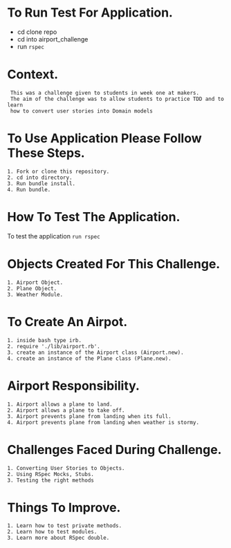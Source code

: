 # To Run Test For Application.
- cd clone repo
- cd into airport_challenge
- run ``rspec``

# Context.
```
 This was a challenge given to students in week one at makers. 
 The aim of the challenge was to allow students to practice TDD and to learn 
 how to convert user stories into Domain models
```
# To Use Application Please Follow These Steps.
```
1. Fork or clone this repository.
2. cd into directory.
3. Run bundle install.
4. Run bundle.
```

# How To Test The Application.
To test the application `run rspec `

# Objects Created For This Challenge.
```
1. Airport Object.
2. Plane Object.
3. Weather Module.
```
# To Create An Airpot.
```
1. inside bash type irb.
2. require './lib/airport.rb'.
3. create an instance of the Airport class (Airport.new).
4. create an instance of the Plane class (Plane.new).
```
# Airport Responsibility.
```
1. Airport allows a plane to land.
2. Airport allows a plane to take off.
3. Airport prevents plane from landing when its full.
4. Airport prevents plane from landing when weather is stormy.
```
# Challenges Faced During Challenge.
```
1. Converting User Stories to Objects.
2. Using RSpec Mocks, Stubs.
3. Testing the right methods
```
# Things To Improve.
```
1. Learn how to test private methods.
2. Learn how to test modules.
3. Learn more about RSpec double.
```




